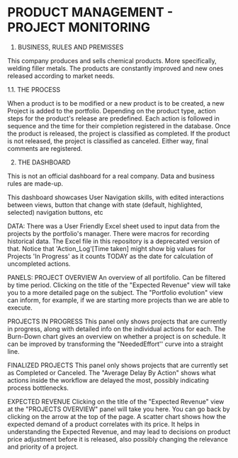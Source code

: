 # PRODUCT MANAGEMENT - PROJECT MONITORING

1. BUSINESS, RULES AND PREMISSES

This company produces and sells chemical products. More specifically, welding filler metals. The products are constantly improved and new ones released according to market needs.
 
1.1. THE PROCESS
	
When a product is to be modified or a new product is to be created, a new Project is added to the portfolio. Depending on the product type, action steps for the product's release are predefined. Each action is followed in sequence and the time for their completion registered in the database. Once the product is released, the project is classified as completed. If the product is not released, the project is classified as canceled. Either way, final comments are registered. 


2. THE DASHBOARD

This is not an official dashboard for a real company. Data and business rules are made-up.

This dashboard showcases User Navigation skills, with edited interactions between views, button that change with state (default, highlighted, selected) navigation buttons, etc

DATA:
There was a User Friendly Excel sheet used to input data from the projects by the portfolio's manager. There were macros for recording historical data. The Excel file in this repository is a deprecated version of that.
Notice that 'Action_Log'[Time taken] might show big values for Projects 'In Progress' as it counts TODAY as the date for calculation of uncompleted actions.

PANELS:
PROJECT OVERVIEW
An overview of all portifolio. Can be filtered by time period. 
Clicking on the title of the "Expected Revenue" view will take you to a more detailed page on the subject. 
The "Portfolio evolution" view can inform, for example, if we are starting more projects than we are able to execute.

PROJECTS IN PROGRESS
This panel only shows projects that are currently in progress, along with detailed info on the individual actions for each.
The Burn-Down chart gives an overview on whether a project is on schedule. It can be improved by transforming the "NeededEffort'' curve into a straight line.

FINALIZED PROJECTS
This panel only shows projects that are currently set as Completed or Canceled.
The "Average Delay By Action" shows what actions inside the workflow are delayed the most, possibly indicating process bottlenecks.

EXPECTED REVENUE
Clicking on the title of the "Expected Revenue" view at the "PROJECTS OVERVIEW" panel will take you here. You can go back by clicking on the arrow at the top of the page.
A scatter chart shows how the expected demand of a product correlates with its price. It helps in understanding the Expected Revenue, and may lead to decisions on product price adjustment before it is released, also possibly changing the relevance and priority of a project.
